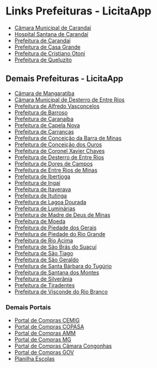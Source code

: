 <!DOCTYPE html>
<html lang="pt-BR">
<head>
    <meta charset="UTF-8">
    <meta name="viewport" content="width=device-width, initial-scale=1.0">
    <title>Links Prefeituras - LicitaApp</title>
</head>
<body>
    <h1>Links Prefeituras - LicitaApp</h1>
    <ul>
        <li><a href="https://camaradecarandai.licitapp.com.br/" target="_blank">Câmara Municipal de Carandaí</a></li>
        <li><a href="https://hospitalcarandai.licitapp.com.br/" target="_blank">Hospital Santana de Carandaí</a></li>
        <li><a href="https://carandai.licitapp.com.br/" target="_blank">Prefeitura de Carandaí</a></li>
        <li><a href="https://casagrande.licitapp.com.br//" target="_blank">Prefeitura de Casa Grande</a></li>
        <li><a href="https://cristianootoni.licitapp.com.br//" target="_blank">Prefeitura de Cristiano Otoni</a></li>        
        <li><a href="https://queluzito.licitapp.com.br//" target="_blank">Prefeitura de Queluzito</a></li>
        <!-- Adicione mais itens da lista conforme necessário -->
    </ul>
    <h2>Demais Prefeituras - LicitaApp</h2>
    <ul>
        <li><a href="https://camarademangaratiba.licitapp.com.br//" target="_blank">Câmara de Mangaratiba</a></li>
        <li><a href="https://camaradedesterrodeentrerios.licitapp.com.br//" target="_blank">Câmara Municipal de Desterro de Entre Rios</a></li>
        <li><a href="https://alfredovasconcelos.licitapp.com.br//" target="_blank">Prefeitura de Alfredo Vasconcelos</a></li>
        <li><a href="https://barroso.licitapp.com.br//" target="_blank">Prefeitura de Barroso</a></li>
        <li><a href="https://caranaiba.licitapp.com.br//" target="_blank">Prefeitura de Caranaíba</a></li>
        <li><a href="https://capelanova.licitapp.com.br//" target="_blank">Prefeitura de Capela Nova</a></li>
        <li><a href="https://carrancas.licitapp.com.br//" target="_blank">Prefeitura de Carrancas</a></li>
        <li><a href="https://cbm.licitapp.com.br//" target="_blank">Prefeitura de Conceição da Barra de Minas</a></li>
        <li><a href="https://conceicaodosouros.licitapp.com.br//" target="_blank">Prefeitura de Conceição dos Ouros</a></li>
        <li><a href="https://coronelxavierchaves.licitapp.com.br//" target="_blank">Prefeitura de Coronel Xavier Chaves</a></li>
        <li><a href="https://desterrodeentrerios.licitapp.com.br//" target="_blank">Prefeitura de Desterro de Entre Rios</a></li>
        <li><a href="https://doresdecampos.licitapp.com.br//" target="_blank">Prefeitura de Dores de Campos</a></li>
        <li><a href="https://entreriosdeminas.licitapp.com.br//" target="_blank">Prefeitura de Entre Rios de Minas</a></li>
        <li><a href="https://ibertioga.licitapp.com.br//" target="_blank">Prefeitura de Ibertioga</a></li>
        <li><a href="https://ingai.licitapp.com.br//" target="_blank">Prefeitura de Ingaí</a></li>
        <li><a href="https://itaverava.licitapp.com.br//" target="_blank">Prefeitura de Itaverava</a></li>
        <li><a href="https://itutinga.licitapp.com.br//" target="_blank">Prefeitura de Itutinga</a></li>
        <li><a href="https://lagoadourada.pregaonet.com.br//" target="_blank">Prefeitura de Lagoa Dourada</a></li>
        <li><a href="https://luminarias.licitapp.com.br//" target="_blank">Prefeitura de Luminárias</a></li>
        <li><a href="https://madrededeusdeminas.pregaonet.com.br/" target="_blank">Prefeitura de Madre de Deus de Minas</a></li>
        <li><a href="https://moeda.licitapp.com.br//" target="_blank">Prefeitura de Moeda</a></li>
        <li><a href="[https://moeda.licitapp.com.br//" target="_blank">Prefeitura de Piedade dos Gerais</a></li>
        <li><a href="http://piedadedoriogrande.pregaonet.com.br/" target="_blank">Prefeitura de Piedade do Rio Grande</a></li>
        <li><a href="[https://saobrasdosuacui.licitapp.com.br//" target="_blank">Prefeitura de Rio Acima</a></li>
        <li><a href="https://saobrasdosuacui.licitapp.com.br//" target="_blank">Prefeitura de São Brás do Suaçuí</a></li>
        <li><a href="http://saotiago.pregaonet.com.br/" target="_blank">Prefeitura de São Tiago</a></li>
        <li><a href="https://saogeraldo.licitapp.com.br//" target="_blank">Prefeitura de São Geraldo</a></li>
        <li><a href="https://santabarbaradotugurio.licitapp.com.br//" target="_blank">Prefeitura de Santa Bárbara do Tugúrio</a></li>
        <li><a href="https://santanadosmontes.licitapp.com.br//" target="_blank">Prefeitura de Santana dos Montes</a></li>
        <li><a href="https://silveirania.licitapp.com.br//" target="_blank">Prefeitura de Silverânia</a></li>
        <li><a href="https://tiradentes.licitapp.com.br//" target="_blank">Prefeitura de Tiradentes</a></li>
        <li><a href="[https://tiradentes.licitapp.com.br//" target="_blank">Prefeitura de Visconde do Rio Branco</a></li>
        <!-- Adicione mais itens da lista conforme necessário -->
    </ul>
    <h3>Demais Portais</h3>
    <ul>
        <li><a href="https://app2-compras.cemig.com.br/painel-fornecedor" target="_blank">Portal de Compras CEMIG</a></li>
        <li><a href="https://www2.copasa.com.br/PortalComprasPrd/" target="_blank">Portal de Compras COPASA</a></li>
        <li><a href="https://app2.ammlicita.org.br/painel-fornecedor" target="_blank">Portal de Compras AMM</a></li>
        <li><a href="https://www1.compras.mg.gov.br/n/login?perfil=fornecedor" target="_blank">Portal de Compras MG</a></li>
        <li><a href="https://congonhas-cm-scpi.sigmix.net/comprasedital/" target="_blank">Portal de Compras Câmara Congonhas</a></li>
        <li><a href="https://www.comprasnet.gov.br/seguro/loginPortal.asp" target="_blank">Portal de Compras GOV</a></li>
        <li><a href="https://srelafaiete.educacao.mg.gov.br/licitacoes" target="_blank">Planilha Escolas</a></li>
        <!-- Adicione mais itens da lista conforme necessário -->
    </ul>
</body>
</html>
